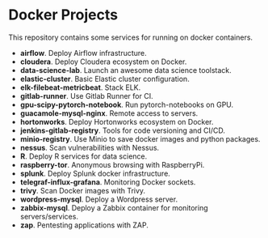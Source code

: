 # Docker Projects

This repository contains some services for running on docker containers.

- **airflow**. Deploy Airflow infrastructure.
- **cloudera**. Deploy Cloudera ecosystem on Docker.
- **data-science-lab**. Launch an awesome data science toolstack.
- **elastic-cluster**. Basic Elastic cluster configuration.
- **elk-filebeat-metricbeat**. Stack ELK.
- **gitlab-runner**. Use Gitlab Runner for CI.
- **gpu-scipy-pytorch-notebook**. Run pytorch-notebooks on GPU.
- **guacamole-mysql-nginx**. Remote access to servers.
- **hortonworks**. Deploy Hortonworks ecosystem on Docker.
- **jenkins-gitlab-registry**. Tools for code versioning and CI/CD.
- **minio-registry**. Use Minio to save docker images and python packages.
- **nessus**. Scan vulnerabilities with Nessus.
- **R**. Deploy R services for data science.
- **raspberry-tor**. Anonymous browsing with RaspberryPi.
- **splunk**. Deploy Splunk docker infrastructure.
- **telegraf-influx-grafana**. Monitoring Docker sockets.
- **trivy**. Scan Docker images with Trivy.
- **wordpress-mysql**. Deploy a Wordpress server.
- **zabbix-mysql**. Deploy a Zabbix container for monitoring servers/services.
- **zap**. Pentesting applications with ZAP.
